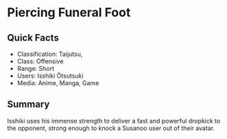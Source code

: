 # Piercing Funeral Foot

## Quick Facts
- Classification: Taijutsu,
- Class: Offensive
- Range: Short
- Users: Isshiki Ōtsutsuki
- Media: Anime, Manga, Game

## Summary
Isshiki uses his immense strength to deliver a fast and powerful dropkick to the opponent, strong enough to knock a Susanoo user out of their avatar.
